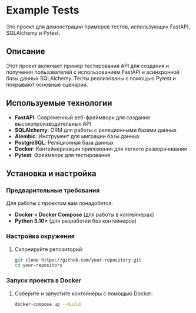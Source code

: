 # Example Tests

Это проект для демонстрации примеров тестов, использующих FastAPI, SQLAlchemy и Pytest.

## Описание

Этот проект включает пример тестирования API для создания и получения пользователей с использованием FastAPI и асинхронной базы данных SQLAlchemy. Тесты реализованы с помощью Pytest и покрывают основные сценарии.

## Используемые технологии

- **FastAPI**: Современный веб-фреймворк для создания высокопроизводительных API
- **SQLAlchemy**: ORM для работы с реляционными базами данных
- **Alembic**: Инструмент для миграции базы данных
- **PostgreSQL**: Реляционная база данных
- **Docker**: Контейнеризация приложения для легкого разворачивания
- **Pytest**: Фреймворк для тестирования

## Установка и настройка

### Предварительные требования

Для работы с проектом вам понадобятся:

- **Docker** и **Docker Compose** (для работы в контейнерах)
- **Python 3.10+** (для разработки без контейнеров)

### Настройка окружения

1. Склонируйте репозиторий:

   ```bash
   git clone https://github.com/your-repository.git
   cd your-repository
   ```

### Запуск проекта в Docker

1. Соберите и запустите контейнеры с помощью Docker:

   ```bash
   docker-compose up --build
   ```
